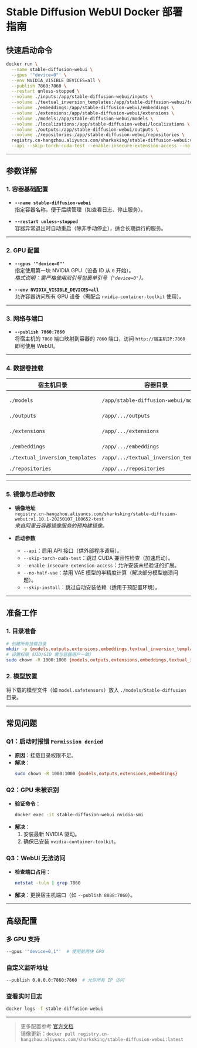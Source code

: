 # Stable Diffusion WebUI Docker 部署指南

## 快速启动命令
```bash
docker run \
  --name stable-diffusion-webui \
  --gpus '"device=0"' \
  --env NVIDIA_VISIBLE_DEVICES=all \
  --publish 7860:7860 \
  --restart unless-stopped \
  --volume ./inputs:/app/stable-diffusion-webui/inputs \
  --volume ./textual_inversion_templates:/app/stable-diffusion-webui/textual_inversion_templates \
  --volume ./embeddings:/app/stable-diffusion-webui/embeddings \
  --volume ./extensions:/app/stable-diffusion-webui/extensions \
  --volume ./models:/app/stable-diffusion-webui/models \
  --volume ./localizations:/app/stable-diffusion-webui/localizations \
  --volume ./outputs:/app/stable-diffusion-webui/outputs \
  --volume ./repositories:/app/stable-diffusion-webui/repositories \
  registry.cn-hangzhou.aliyuncs.com/sharksking/stable-diffusion-webui:v1.10.1-20250107_100652-test \
  --api --skip-torch-cuda-test --enable-insecure-extension-access --no-half-vae --skip-install
```

---

## 参数详解

### 1. 容器基础配置
- **`--name stable-diffusion-webui`**  
  指定容器名称，便于后续管理（如查看日志、停止服务）。

- **`--restart unless-stopped`**  
  容器异常退出时自动重启（除非手动停止），适合长期运行的服务。

---

### 2. GPU 配置
- **`--gpus '"device=0"'`**  
  指定使用第一块 NVIDIA GPU（设备 ID 从 `0` 开始）。  
  *格式说明：需严格使用双引号包裹单引号（`"device=0"`）。*

- **`--env NVIDIA_VISIBLE_DEVICES=all`**  
  允许容器访问所有 GPU 设备（需配合 `nvidia-container-toolkit` 使用）。

---

### 3. 网络与端口
- **`--publish 7860:7860`**  
  将宿主机的 `7860` 端口映射到容器的 `7860` 端口，访问 `http://宿主机IP:7860` 即可使用 WebUI。

---

### 4. 数据卷挂载
| 宿主机目录                     | 容器目录                                | 用途                   |
|-------------------------------|---------------------------------------|------------------------|
| `./models`                    | `/app/stable-diffusion-webui/models`  | 存放模型文件（`.safetensors`/`.ckpt`） |
| `./outputs`                   | `/app/.../outputs`                   | 生成结果输出目录        |
| `./extensions`                | `/app/.../extensions`                | 扩展插件目录（如 ControlNet） |
| `./embeddings`                | `/app/.../embeddings`                | 嵌入模型存储目录        |
| `./textual_inversion_templates` | `/app/.../textual_inversion_templates` | 文本反转模板目录      |
| `./repositories`              | `/app/.../repositories`              | 代码仓库缓存目录        |

---

### 5. 镜像与启动参数
- **镜像地址**  
  `registry.cn-hangzhou.aliyuncs.com/sharksking/stable-diffusion-webui:v1.10.1-20250107_100652-test`  
  *来自阿里云容器镜像服务的预构建镜像。*

- **启动参数**  
  - `--api`：启用 API 接口（供外部程序调用）。  
  - `--skip-torch-cuda-test`：跳过 CUDA 兼容性检查（加速启动）。  
  - `--enable-insecure-extension-access`：允许安装未经验证的扩展。  
  - `--no-half-vae`：禁用 VAE 模型的半精度计算（解决部分模型崩溃问题）。  
  - `--skip-install`：跳过自动安装依赖（适用于预配置环境）。

---

## 准备工作
### 1. 目录准备
```bash
# 创建所有挂载目录
mkdir -p {models,outputs,extensions,embeddings,textual_inversion_templates}
# 设置权限（UID/GID 需与容器用户一致）
sudo chown -R 1000:1000 {models,outputs,extensions,embeddings,textual_inversion_templates}
```

### 2. 模型放置
将下载的模型文件（如 `model.safetensors`）放入 `./models/Stable-diffusion` 目录。

---

## 常见问题
### Q1：启动时报错 `Permission denied`
- **原因**：挂载目录权限不足。  
- **解决**：  
  ```bash
  sudo chown -R 1000:1000 {models,outputs,extensions,embeddings}
  ```

### Q2：GPU 未被识别
- **验证命令**：  
  ```bash
  docker exec -it stable-diffusion-webui nvidia-smi
  ```
- **解决**：  
  1. 安装最新 NVIDIA 驱动。  
  2. 确保已安装 `nvidia-container-toolkit`。

### Q3：WebUI 无法访问
- **检查端口占用**：  
  ```bash
  netstat -tuln | grep 7860
  ```
- **解决**：更换宿主机端口（如 `--publish 8888:7860`）。

---

## 高级配置
### 多 GPU 支持
```bash
--gpus '"device=0,1"'  # 使用前两块 GPU
```

### 自定义监听地址
```bash
--publish 0.0.0.0:7860:7860  # 允许所有 IP 访问
```

### 查看实时日志
```bash
docker logs -f stable-diffusion-webui
``` 

---

> 更多配置参考 [官方文档](https://github.com/AUTOMATIC1111/stable-diffusion-webui/wiki)  
> 镜像更新：`docker pull registry.cn-hangzhou.aliyuncs.com/sharksking/stable-diffusion-webui:latest`
